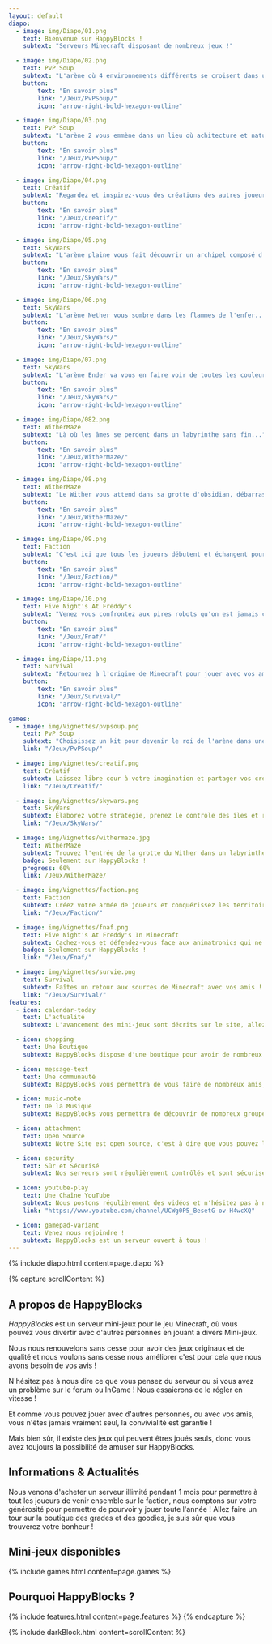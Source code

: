 ```yaml
---
layout: default
diapo:
  - image: img/Diapo/01.png
    text: Bienvenue sur HappyBlocks !
    subtext: "Serveurs Minecraft disposant de nombreux jeux !"                                                                              

  - image: img/Diapo/02.png
    text: PvP Soup
    subtext: "L'arène où 4 environnements différents se croisent dans un lieu insolite pour combattre !"
    button:
        text: "En savoir plus"
        link: "/Jeux/PvPSoup/"
        icon: "arrow-right-bold-hexagon-outline"

  - image: img/Diapo/03.png
    text: PvP Soup
    subtext: "L'arène 2 vous emmène dans un lieu où achitecture et nature ne font qu'un pour devenir le roi de l'arène !"
    button:
        text: "En savoir plus"
        link: "/Jeux/PvPSoup/"
        icon: "arrow-right-bold-hexagon-outline"

  - image: img/Diapo/04.png
    text: Créatif
    subtext: "Regardez et inspirez-vous des créations des autres joueurs pour faire votre propre parcelle"
    button:
        text: "En savoir plus"
        link: "/Jeux/Creatif/"
        icon: "arrow-right-bold-hexagon-outline"

  - image: img/Diapo/05.png
    text: SkyWars
    subtext: "L'arène plaine vous fait découvrir un archipel composé d'îlots qui volent au-dessus du vide"
    button:
        text: "En savoir plus"
        link: "/Jeux/SkyWars/"
        icon: "arrow-right-bold-hexagon-outline"

  - image: img/Diapo/06.png
    text: SkyWars
    subtext: "L'arène Nether vous sombre dans les flammes de l'enfer..."
    button:
        text: "En savoir plus"
        link: "/Jeux/SkyWars/"
        icon: "arrow-right-bold-hexagon-outline"

  - image: img/Diapo/07.png
    text: SkyWars
    subtext: "L'arène Ender va vous en faire voir de toutes les couleurs avec le dragon prêt à vous détruire !"
    button:
        text: "En savoir plus"
        link: "/Jeux/SkyWars/"
        icon: "arrow-right-bold-hexagon-outline"

  - image: img/Diapo/082.png
    text: WitherMaze
    subtext: "Là où les âmes se perdent dans un labyrinthe sans fin..."
    button:
        text: "En savoir plus"
        link: "/Jeux/WitherMaze/"
        icon: "arrow-right-bold-hexagon-outline"

  - image: img/Diapo/08.png
    text: WitherMaze
    subtext: "Le Wither vous attend dans sa grotte d'obsidian, débarrassez le monde de cette créature !"
    button:
        text: "En savoir plus"
        link: "/Jeux/WitherMaze/"
        icon: "arrow-right-bold-hexagon-outline"

  - image: img/Diapo/09.png
    text: Faction
    subtext: "C'est ici que tous les joueurs débutent et échangent pour devenir la meilleur faction !"
    button:
        text: "En savoir plus"
        link: "/Jeux/Faction/"
        icon: "arrow-right-bold-hexagon-outline"

  - image: img/Diapo/10.png
    text: Five Night's At Freddy's
    subtext: "Venez vous confrontez aux pires robots qu'on est jamais créé !"
    button:
        text: "En savoir plus"
        link: "/Jeux/Fnaf/"
        icon: "arrow-right-bold-hexagon-outline"

  - image: img/Diapo/11.png
    text: Survival
    subtext: "Retournez à l'origine de Minecraft pour jouer avec vos amis en Vanilla !"
    button:
        text: "En savoir plus"
        link: "/Jeux/Survival/"
        icon: "arrow-right-bold-hexagon-outline"

games:
  - image: img/Vignettes/pvpsoup.png
    text: PvP Soup
    subtext: "Choisissez un kit pour devenir le roi de l'arène dans une bataille où il n'y a qu'un seul gagnant !"
    link: "/Jeux/PvPSoup/"

  - image: img/Vignettes/creatif.png
    text: Créatif
    subtext: Laissez libre cour à votre imagination et partager vos créations à vos amis !
    link: "/Jeux/Creatif/"

  - image: img/Vignettes/skywars.png
    text: SkyWars
    subtext: Élaborez votre stratégie, prenez le contrôle des îles et restez en vie  !
    link: "/Jeux/SkyWars/"

  - image: img/Vignettes/withermaze.jpg
    text: WitherMaze
    subtext: Trouvez l'entrée de la grotte du Wither dans un labyrinthe et terrassez-le !
    badge: Seulement sur HappyBlocks !
    progress: 60%
    link: /Jeux/WitherMaze/

  - image: img/Vignettes/faction.png
    text: Faction
    subtext: Créez votre armée de joueurs et conquérissez les territoires sur votre chemin pour devenir la meilleur faction !
    link: "/Jeux/Faction/"

  - image: img/Vignettes/fnaf.png
    text: Five Night's At Freddy's In Minecraft
    subtext: Cachez-vous et défendez-vous face aux animatronics qui ne veulent qu'une seul chose, votre mort !
    badge: Seulement sur HappyBlocks !
    link: "/Jeux/Fnaf/"

  - image: img/Vignettes/survie.png
    text: Survival
    subtext: Faîtes un retour aux sources de Minecraft avec vos amis ! Construisez votre base et protégez-vous des autres joueurs qui veulent prendre tout ce que vous appartient !
    link: "/Jeux/Survival/"
features:
  - icon: calendar-today
    text: L'actualité
    subtext: L'avancement des mini-jeux sont décrits sur le site, allez y faire un petit tour !

  - icon: shopping
    text: Une Boutique
    subtext: HappyBlocks dispose d'une boutique pour avoir de nombreux avantages à bas prix mais aussi d'une boutique de goodies. Idéal pour avoir des produits uniques et originaux au couleurs de votre serveur favori !

  - icon: message-text
    text: Une communauté
    subtext: HappyBlocks vous permettra de vous faire de nombreux amis, sur le serveur mais aussi sur le forum où la communauté est très active !

  - icon: music-note
    text: De la Musique
    subtext: HappyBlocks vous permettra de découvrir de nombreux groupes ou compositeurs indépendant grâce à son système In Game !

  - icon: attachment
    text: Open Source
    subtext: Notre Site est open source, c'est à dire que vous pouvez l'utiliser comme bon vous semble par ailleurs, tous nos plugins sont cités dans la section crédits.

  - icon: security
    text: Sûr et Sécurisé
    subtext: Nos serveurs sont régulièrement contrôlés et sont sécurisés, en cas de défaillance faites-le nous savoir sur le forum ou dans le jeu.

  - icon: youtube-play
    text: Une Chaîne YouTube
    subtext: Nous postons régulièrement des vidéos et n'hésitez pas à nous proposer les votre ! Nous les posterons avec plaisir !
    link: "https://www.youtube.com/channel/UCWg0P5_BesetG-ov-H4wcXQ"

  - icon: gamepad-variant
    text: Venez nous rejoindre !
    subtext: HappyBlocks est un serveur ouvert à tous !
---
```


{% include diapo.html content=page.diapo %}

{% capture scrollContent %}
## A propos de HappyBlocks

*HappyBlocks* est un serveur mini-jeux pour le jeu Minecraft, où vous pouvez vous divertir avec d'autres personnes en jouant à divers Mini-jeux.

Nous nous renouvelons sans cesse pour avoir des jeux originaux et de qualité et nous voulons sans cesse nous améliorer c'est pour cela que nous avons besoin de vos avis !

N'hésitez pas à nous dire ce que vous pensez du serveur ou si vous avez un problème sur le forum ou InGame ! Nous essaierons de le régler en vitesse !


Et comme vous pouvez jouer avec d'autres personnes, ou avec vos amis, vous n'êtes jamais vraiment seul, la convivialité est garantie !

Mais bien sûr, il existe des jeux qui peuvent êtres joués seuls, donc vous avez toujours la possibilité de amuser sur HappyBlocks.

## Informations & Actualités

Nous venons d'acheter un serveur illimité pendant 1 mois pour permettre à tout les joueurs de venir ensemble sur le faction,
nous comptons sur votre générosité pour permettre de pourvoir y jouer toute l'année ! Allez faire un tour sur la boutique des grades
et des goodies, je suis sûr que vous trouverez votre bonheur !



## Mini-jeux disponibles

{% include games.html content=page.games %}

## Pourquoi HappyBlocks ?

{% include features.html content=page.features %}
{% endcapture %}

{% include darkBlock.html content=scrollContent %}
